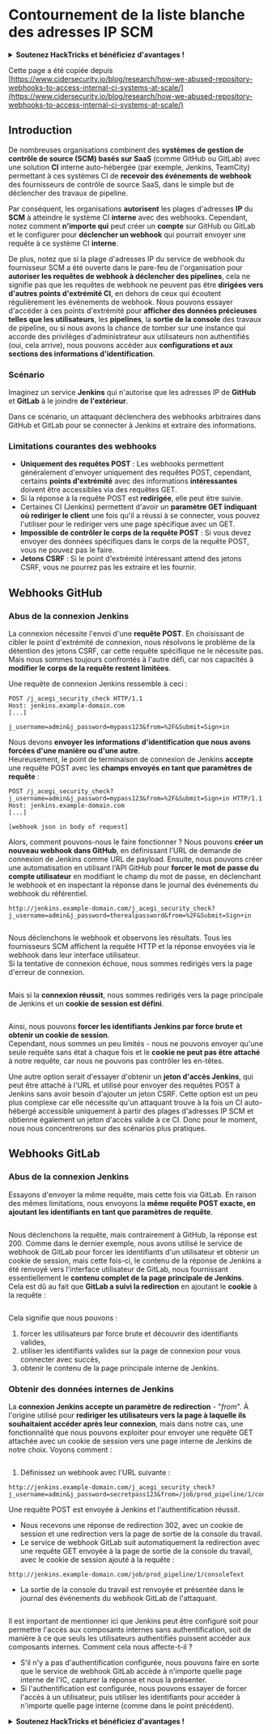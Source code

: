 # Contournement de la liste blanche des adresses IP SCM

<details>

<summary><strong>Soutenez HackTricks et bénéficiez d'avantages !</strong></summary>

* Si vous souhaitez voir votre **entreprise annoncée dans HackTricks** ou si vous souhaitez accéder à la **dernière version de PEASS ou télécharger HackTricks en PDF**, consultez les [**PLANS D'ABONNEMENT**](https://github.com/sponsors/carlospolop) !
* Obtenez le [**swag officiel PEASS & HackTricks**](https://peass.creator-spring.com)
* Découvrez [**The PEASS Family**](https://opensea.io/collection/the-peass-family), notre collection exclusive de [**NFTs**](https://opensea.io/collection/the-peass-family)
* **Rejoignez** 💬 [**le groupe Discord**](https://discord.gg/hRep4RUj7f) ou le [**groupe Telegram**](https://t.me/peass) ou **suivez** moi sur **Twitter** 🐦 [**@carlospolopm**](https://twitter.com/carlospolopm)**.**
* **Partagez vos astuces de piratage en soumettant des PR aux** [**HackTricks**](https://github.com/carlospolop/hacktricks) et [**HackTricks Cloud**](https://github.com/carlospolop/hacktricks-cloud) github repos.

</details>

Cette page a été copiée depuis [https://www.cidersecurity.io/blog/research/how-we-abused-repository-webhooks-to-access-internal-ci-systems-at-scale/](https://www.cidersecurity.io/blog/research/how-we-abused-repository-webhooks-to-access-internal-ci-systems-at-scale/)

## Introduction

De nombreuses organisations combinent des **systèmes de gestion de contrôle de source (SCM) basés sur SaaS** (comme GitHub ou GitLab) avec une solution **CI** interne auto-hébergée (par exemple, Jenkins, TeamCity) permettant à ces systèmes CI de **recevoir des événements de webhook** des fournisseurs de contrôle de source SaaS, dans le simple but de déclencher des travaux de pipeline.

Par conséquent, les organisations **autorisent** les plages d'adresses **IP** du **SCM** à atteindre le système CI **interne** avec des webhooks. Cependant, notez comment **n'importe qui** peut créer un **compte** sur GitHub ou GitLab et le configurer pour **déclencher un webhook** qui pourrait envoyer une requête à ce système CI **interne**.

De plus, notez que si la plage d'adresses IP du service de webhook du fournisseur SCM a été ouverte dans le pare-feu de l'organisation pour **autoriser les requêtes de webhook à déclencher des pipelines**, cela ne signifie pas que les requêtes de webhook ne peuvent pas être **dirigées vers d'autres points d'extrémité CI**, en dehors de ceux qui écoutent régulièrement les événements de webhook. Nous pouvons essayer d'accéder à ces points d'extrémité pour **afficher des données précieuses telles que les utilisateurs**, les **pipelines**, la **sortie de la console** des travaux de pipeline, ou si nous avons la chance de tomber sur une instance qui accorde des privilèges d'administrateur aux utilisateurs non authentifiés (oui, cela arrive), nous pouvons accéder aux **configurations et aux sections des informations d'identification**.

### Scénario

Imaginez un service **Jenkins** qui n'autorise que les adresses IP de **GitHub** et **GitLab** à le joindre **de l'extérieur**.

Dans ce scénario, un attaquant déclenchera des webhooks arbitraires dans GitHub et GitLab pour se connecter à Jenkins et extraire des informations.

### Limitations courantes des webhooks

* **Uniquement des requêtes POST** : Les webhooks permettent généralement d'envoyer uniquement des requêtes POST, cependant, certains **points d'extrémité** avec des informations **intéressantes** doivent être accessibles via des requêtes GET.
* Si la réponse à la requête POST est **redirigée**, elle peut être suivie.
* Certaines CI (Jenkins) permettent d'avoir un **paramètre GET indiquant où rediriger le client** une fois qu'il a réussi à se connecter, vous pouvez l'utiliser pour le rediriger vers une page spécifique avec un GET.
* **Impossible de contrôler le corps de la requête POST** : Si vous devez envoyer des données spécifiques dans le corps de la requête POST, vous ne pouvez pas le faire.
* **Jetons CSRF** : Si le point d'extrémité intéressant attend des jetons CSRF, vous ne pourrez pas les extraire et les fournir.

## Webhooks GitHub

### Abus de la connexion Jenkins

La connexion nécessite l'envoi d'une **requête POST**. En choisissant de cibler le point d'extrémité de connexion, nous résolvons le problème de la détention des jetons CSRF, car cette requête spécifique ne le nécessite pas. Mais nous sommes toujours confrontés à l'autre défi, car nos capacités à **modifier le corps de la requête restent limitées**.

Une requête de connexion Jenkins ressemble à ceci :
```
POST /j_acegi_security_check HTTP/1.1
Host: jenkins.example-domain.com
[...]

j_username=admin&j_password=mypass123&from=%2F&Submit=Sign+in
```
Nous devons **envoyer les informations d'identification que nous avons forcées d'une manière ou d'une autre**.\
Heureusement, le point de terminaison de connexion de Jenkins **accepte** une requête POST avec les **champs envoyés en tant que paramètres de requête** :
```
POST /j_acegi_security_check?j_username=admin&j_password=mypass123&from=%2F&Submit=Sign+in HTTP/1.1
Host: jenkins.example-domain.com
[...]

[webhook json in body of request]
```
Alors, comment pouvons-nous le faire fonctionner ? Nous pouvons **créer un nouveau webhook dans GitHub**, en définissant l'URL de demande de connexion de Jenkins comme URL de payload. Ensuite, nous pouvons créer une automatisation en utilisant l'API GitHub pour **forcer le mot de passe du compte utilisateur** en modifiant le champ du mot de passe, en déclenchant le webhook et en inspectant la réponse dans le journal des événements du webhook du référentiel.
```
http://jenkins.example-domain.com/j_acegi_security_check?j_username=admin&j_password=therealpassword&from=%2F&Submit=Sign+in
```
<figure><img src="../../.gitbook/assets/image (7) (1) (1).png" alt=""><figcaption></figcaption></figure>

Nous déclenchons le webhook et observons les résultats. Tous les fournisseurs SCM affichent la requête HTTP et la réponse envoyées via le webhook dans leur interface utilisateur.\
Si la tentative de connexion échoue, nous sommes redirigés vers la page d'erreur de connexion.

<figure><img src="../../.gitbook/assets/image (6) (1).png" alt=""><figcaption></figcaption></figure>

Mais si la **connexion réussit**, nous sommes redirigés vers la page principale de Jenkins et un **cookie de session est défini**.

<figure><img src="../../.gitbook/assets/image (3) (1) (1).png" alt=""><figcaption></figcaption></figure>

Ainsi, nous pouvons **forcer les identifiants Jenkins par force brute et obtenir un cookie de session**.\
Cependant, nous sommes un peu limités - nous ne pouvons envoyer qu'une seule requête sans état à chaque fois et le **cookie ne peut pas être attaché** à notre requête, car nous ne pouvons pas contrôler les en-têtes.

Une autre option serait d'essayer d'obtenir un **jeton d'accès Jenkins**, qui peut être attaché à l'URL et utilisé pour envoyer des requêtes POST à Jenkins sans avoir besoin d'ajouter un jeton CSRF. Cette option est un peu plus complexe car elle nécessite qu'un attaquant trouve à la fois un CI auto-hébergé accessible uniquement à partir des plages d'adresses IP SCM et obtienne également un jeton d'accès valide à ce CI. Donc pour le moment, nous nous concentrerons sur des scénarios plus pratiques.

## Webhooks GitLab

### Abus de la connexion Jenkins

Essayons d'envoyer la même requête, mais cette fois via GitLab. En raison des mêmes limitations, nous envoyons la **même requête POST exacte, en ajoutant les identifiants en tant que paramètres de requête**.

<figure><img src="../../.gitbook/assets/image (2) (2) (1).png" alt=""><figcaption></figcaption></figure>

Nous déclenchons la requête, mais contrairement à GitHub, la réponse est 200. Comme dans le dernier exemple, nous avons utilisé le service de webhook de GitLab pour forcer les identifiants d'un utilisateur et obtenir un cookie de session, mais cette fois-ci, le contenu de la réponse de Jenkins a été renvoyé vers l'interface utilisateur de GitLab, nous fournissant essentiellement le **contenu complet de la page principale de Jenkins**.\
Cela est dû au fait que **GitLab a suivi la redirection** en ajoutant le **cookie** à la requête :

<figure><img src="../../.gitbook/assets/image (4) (1) (2).png" alt=""><figcaption></figcaption></figure>

Cela signifie que nous pouvons :

1. forcer les utilisateurs par force brute et découvrir des identifiants valides,
2. utiliser les identifiants valides sur la page de connexion pour vous connecter avec succès,
3. obtenir le contenu de la page principale interne de Jenkins.

### Obtenir des données internes de Jenkins

La **connexion Jenkins accepte un paramètre de redirection** - "_from_". À l'origine utilisé pour **rediriger les utilisateurs vers la page à laquelle ils souhaitaient accéder après leur connexion**, mais dans notre cas, une fonctionnalité que nous pouvons exploiter pour envoyer une requête GET attachée avec un cookie de session vers une page interne de Jenkins de notre choix. Voyons comment :

<figure><img src="../../.gitbook/assets/image (5) (1) (1).png" alt=""><figcaption></figcaption></figure>

1. Définissez un webhook avec l'URL suivante :
```
http://jenkins.example-domain.com/j_acegi_security_check?j_username=admin&j_password=secretpass123&from=/job/prod_pipeline/1/consoleText&Submit=Sign+in
```
Une requête POST est envoyée à Jenkins et l'authentification réussit.

* Nous recevons une réponse de redirection 302, avec un cookie de session et une redirection vers la page de sortie de la console du travail.
* Le service de webhook GitLab suit automatiquement la redirection avec une requête GET envoyée à la page de sortie de la console du travail, avec le cookie de session ajouté à la requête :
```
http://jenkins.example-domain.com/job/prod_pipeline/1/consoleText
```
* La sortie de la console du travail est renvoyée et présentée dans le journal des événements du webhook GitLab de l'attaquant.

<figure><img src="../../.gitbook/assets/image (1) (3).png" alt=""><figcaption></figcaption></figure>

Il est important de mentionner ici que Jenkins peut être configuré soit pour permettre l'accès aux composants internes sans authentification, soit de manière à ce que seuls les utilisateurs authentifiés puissent accéder aux composants internes. Comment cela nous affecte-t-il ?

* S'il n'y a pas d'authentification configurée, nous pouvons faire en sorte que le service de webhook GitLab accède à n'importe quelle page interne de l'IC, capturer la réponse et nous la présenter.
* Si l'authentification est configurée, nous pouvons essayer de forcer l'accès à un utilisateur, puis utiliser les identifiants pour accéder à n'importe quelle page interne (comme dans le point précédent).

<details>

<summary><strong>Soutenez HackTricks et bénéficiez d'avantages !</strong></summary>

* Si vous souhaitez voir votre entreprise annoncée dans HackTricks ou si vous souhaitez accéder à la dernière version de PEASS ou télécharger HackTricks en PDF, consultez les [PLANS D'ABONNEMENT](https://github.com/sponsors/carlospolop) !
* Obtenez le [swag officiel PEASS & HackTricks](https://peass.creator-spring.com)
* Découvrez [La famille PEASS](https://opensea.io/collection/the-peass-family), notre collection exclusive de [NFT](https://opensea.io/collection/the-peass-family)
* Rejoignez le 💬 [groupe Discord](https://discord.gg/hRep4RUj7f) ou le [groupe Telegram](https://t.me/peass) ou suivez-moi sur Twitter 🐦 [@carlospolopm](https://twitter.com/carlospolopm).
* Partagez vos astuces de piratage en soumettant des PR aux référentiels GitHub [HackTricks](https://github.com/carlospolop/hacktricks) et [HackTricks Cloud](https://github.com/carlospolop/hacktricks-cloud).

</details>
